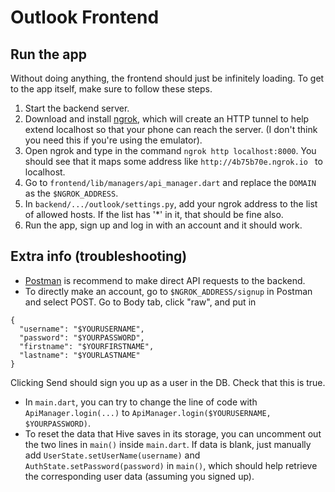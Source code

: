 # Outlook Frontend

## Run the app
Without doing anything, the frontend should just be infinitely loading. To get to the app itself, make sure to follow these steps.
1. Start the backend server.
2. Download and install [ngrok](https://dashboard.ngrok.com/get-started), which will create an HTTP tunnel to help extend localhost so that your phone can reach the server. (I don't think you need this if you're using the emulator).
3. Open ngrok and type in the command `ngrok http localhost:8000`. You should see that it maps some address like `http://4b75b70e.ngrok.io ` to localhost.
4. Go to `frontend/lib/managers/api_manager.dart` and replace the `DOMAIN` as the  `$NGROK_ADDRESS`.
5. In `backend/.../outlook/settings.py`, add your ngrok address to the list of allowed hosts. If the list has '*' in it, that should be fine also.
6. Run the app, sign up and log in with an account and it should work.

## Extra info (troubleshooting)
- [Postman](https://www.postman.com/downloads/) is recommend to make direct API requests to the backend.
- To directly make an account, go to `$NGROK_ADDRESS/signup` in Postman and select POST. Go to Body tab, click "raw", and put in
```
{
  "username": "$YOURUSERNAME",
  "password": "$YOURPASSWORD",
  "firstname": "$YOURFIRSTNAME",
  "lastname": "$YOURLASTNAME"
}
```
Clicking Send should sign you up as a user in the DB. Check that this is true.
- In `main.dart`, you can try to change the line of code with `ApiManager.login(...)` to `ApiManager.login($YOURUSERNAME, $YOURPASSWORD)`.
- To reset the data that Hive saves in its storage, you can uncomment out the two lines in `main()` inside `main.dart`. If data is blank, just manually add `UserState.setUserName(username)` and `AuthState.setPassword(password)` in `main()`, which should help retrieve the corresponding user data (assuming you signed up).

